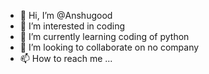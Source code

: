- 👋 Hi, I’m @Anshugood
- 👀 I’m interested in coding
- 🌱 I’m currently learning coding of python 
- 💞️ I’m looking to collaborate on no company 
- 📫 How to reach me ...

<!---
Anshugood/Anshugood is a ✨ special ✨ repository because its `README.md` (this file) appears on your GitHub profile.
You can click the Preview link to take a look at your changes.
--->
